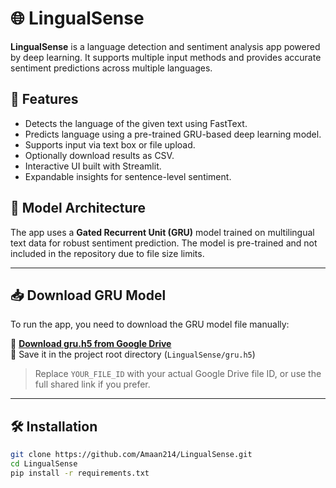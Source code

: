# 🌐 LingualSense

**LingualSense** is a language detection and sentiment analysis app powered by deep learning. It supports multiple input methods and provides accurate sentiment predictions across multiple languages.

## 🚀 Features

- Detects the language of the given text using FastText.
- Predicts language using a pre-trained GRU-based deep learning model.
- Supports input via text box or file upload.
- Optionally download results as CSV.
- Interactive UI built with Streamlit.
- Expandable insights for sentence-level sentiment.

## 🧠 Model Architecture

The app uses a **Gated Recurrent Unit (GRU)** model trained on multilingual text data for robust sentiment prediction. The model is pre-trained and not included in the repository due to file size limits.

---

## 📥 Download GRU Model

To run the app, you need to download the GRU model file manually:

🔗 **[Download gru.h5 from Google Drive](https://drive.google.com/drive/folders/1YZOwMSYzcLUY4Os9qBDU6W_90gZ9hgy7?usp=sharing)**  
💾 Save it in the project root directory (`LingualSense/gru.h5`)

> Replace `YOUR_FILE_ID` with your actual Google Drive file ID, or use the full shared link if you prefer.

---

## 🛠️ Installation

```bash
git clone https://github.com/Amaan214/LingualSense.git
cd LingualSense
pip install -r requirements.txt
